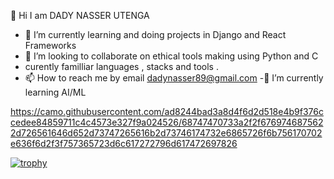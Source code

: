  👋 Hi I am DADY NASSER UTENGA

- 🌱 I’m currently learning and doing projects in Django and React Frameworks 
- 💞️ I’m looking to collaborate on ethical tools making using Python and C
- curently familliar languages , stacks and tools .
- 📫 How to reach me by email dadynasser89@gmail.com
-🌱 I’m currently learning AI/ML

https://camo.githubusercontent.com/ad8244bad3a8d4f6d2d518e4b9f376ccedee84859711c4c4573e327f9a024526/68747470733a2f2f6769746875622d726561646d652d73747265616b2d73746174732e6865726f6b756170702e636f6d2f3f757365723d6c617272796d617472697826
         
        











[![trophy](https://github-profile-trophy.vercel.app/?username=ryo-ma)](https://github.com/ryo-ma/github-profile-trophy)          

